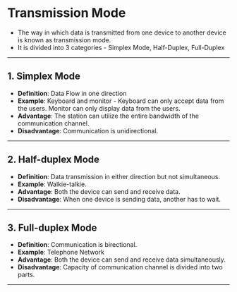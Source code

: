 # Transmission Mode

- The way in which data is transmitted from one device to another device is known as transmission mode.
- It is divided into 3 categories - Simplex Mode, Half-Duplex, Full-Duplex

---

## 1. Simplex Mode

- <b>Definition</b>: Data Flow in one direction
- <b>Example</b>: Keyboard and monitor - Keyboard can only accept data from the users. Monitor can only display data from the users.
- <b>Advantage</b>: The station can utilize the entire bandwidth of the communication channel.
- <b>Disadvantage</b>: Communication is unidirectional.

---

## 2. Half-duplex Mode

- <b>Definition</b>: Data transmission in either direction but not simultaneous.
- <b>Example</b>: Walkie-talkie.
- <b>Advantage</b>: Both the device can send and receive data.
- <b>Disadvantage</b>: When one device is sending data, another has to wait.

---

## 3. Full-duplex Mode

- <b>Definition</b>: Communication is birectional.
- <b>Example</b>: Telephone Network
- <b>Advantage</b>: Both the device can send and receive data simultaneously.
- <b>Disadvantage</b>: Capacity of communication channel is divided into two parts.

---
